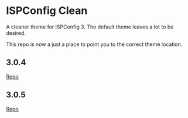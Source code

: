 ISPConfig Clean
===============

A cleaner theme for ISPConfig 3. The default theme leaves a lot to be desired.

This repo is now a just a place to point you to the correct theme location.

3.0.4
-----

[Repo](https://github.com/dclardy64/ISPConfig_Clean-3.0.4)


3.0.5
-----

[Repo](https://github.com/dclardy64/ISPConfig_Clean-3.0.5)
